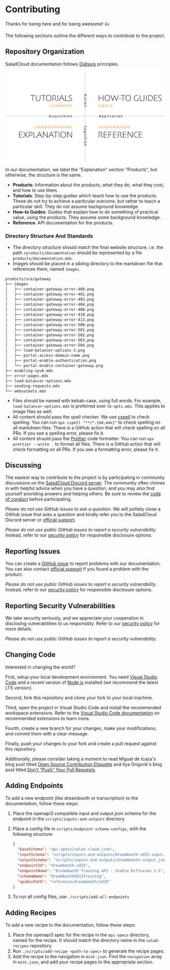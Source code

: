 # Contributing

Thanks for being here and for being awesome! 👍

The following sections outline the different ways to contribute to the project.

## Repository Organization

SaladCloud documentation follows [Diátaxis](https://diataxis.fr/) principles.

![Diataxis framework](./diataxis.png)

In our documentation, we label the "Explanation" section "Products", but otherwise, the structure is the same.

- **Products**: Information about the products, what they do, what they cost, and how to use them.
- **Tutorials**: Step-by-step guides which teach how to use the products. These do not try to achieve a particular
  outcome, but rather to teach a particular skill. They do not assume background knowledge.
- **How-to Guides**: Guides that explain how to do something of practical value, using the products. They assume some
  background knowledge.
- **Reference**: API documentation for the products.

### Directory Structure And Standards

- The directory structure should match the final website structure, i.e. the path `/products/documentation` should be
  represented by a file `products/documentation.mdx`.
- Images should be placed in a sibling directory to the markdown file that references them, named `images`.

```text
products/sce/gateway
├── images
│   ├── container-gateway-error-400.png
│   ├── container-gateway-error-401.png
│   ├── container-gateway-error-403.png
│   ├── container-gateway-error-404.png
│   ├── container-gateway-error-408.png
│   ├── container-gateway-error-410.png
│   ├── container-gateway-error-413.png
│   ├── container-gateway-error-500.png
│   ├── container-gateway-error-501.png
│   ├── container-gateway-error-502.png
│   ├── container-gateway-error-503.png
│   ├── container-gateway-error-504.png
│   ├── load-balancer-options-1.png
│   ├── portal-access-domain-name.png
│   ├── portal-enable-authentication.png
│   └── portal-enable-container-gateway.png
├── enabling-ipv6.mdx
├── error-pages.mdx
├── load-balancer-options.mdx
├── sending-requests.mdx
└── websockets.mdx
```

- Files should be named with kebab-case, using full words. For example, `load-balancer-options.mdx` is preferred over
  `lb-opts.mdx`. This applies to image files as well.
- All content should pass the spell checker. We use [cspell](https://cspell.org/) to check spelling. You can run
  `npx cspell "**/*.{md,mdx}"` to check spelling on all markdown files. There is a GitHub action that will check
  spelling on all PRs. If you see a spelling error, please fix it.
- All content should pass the [Prettier](https://prettier.io/) code formatter. You can run `npx prettier --write .` to
  format all files. There is a GitHub action that will check formatting on all PRs. If you see a formatting error,
  please fix it.

## Discussing

The easiest way to contribute to the project is by participating in community discussions on the [SaladCloud Discord
server][discord]. The community often chimes in with helpful advice when you have a question, and you may also find
yourself providing answers and helping others. Be sure to review the [code of conduct][code-of-conduct-page] before
participating.

_Please do not use GitHub issues to ask a question._ We will politely close a GitHub issue that asks a question and
kindly refer you to the SaladCloud Discord server or [official support][support].

_Please do not use public GitHub issues to report a security vulnerability._ Instead, refer to our [security
policy][security-page] for responsible disclosure options.

## Reporting Issues

You can create a [GitHub issue][issues] to report problems with our documentation. You can also contact [official
support][support] if you found a problem with the product.

_Please do not use public GitHub issues to report a security vulnerability._ Instead, refer to our [security
policy][security-page] for responsible disclosure options.

## Reporting Security Vulnerabilities

We take security seriously, and we appreciate your cooperation in disclosing vulnerabilities to us responsibly. Refer to
our [security policy][security-page] for more details.

_Please do not use public GitHub issues to report a security vulnerability._

## Changing Code

Interested in changing the world?

First, setup your local development environment. You need [Visual Studio Code][vscode-dl] and a recent version of
[Node.js][nodejs-dl] installed (we recommend the latest LTS version).

Second, fork this repository and clone your fork to your local machine.

Third, open the project in Visual Studio Code and install the recommended workspace extensions. Refer to the [Visual
Studio Code documentation][vscode-extensions] on recommended extensions to learn more.

Fourth, create a new branch for your changes, make your modifications, and commit them with a clear message.

Finally, push your changes to your fork and create a pull request against this repository.

Additionally, please consider taking a moment to read Miguel de Icaza's blog post titled [Open Source Contribution
Etiquette][etiquette-1] and Ilya Grigorik's blog post titled [Don't "Push" Your Pull Requests][etiquette-2].

[code-of-conduct-page]: ./CODE_OF_CONDUCT.md
[discord]: https://discord.gg/ApSm4Kn7Aq
[etiquette-1]: https://tirania.org/blog/archive/2010/Dec-31.html
[etiquette-2]: https://www.igvita.com/2011/12/19/dont-push-your-pull-requests/
[issues]: https://github.com/SaladTechnologies/salad-cloud-docs/issues
[nodejs-dl]: https://nodejs.org/en/download/
[security-page]: ./SECURITY.md
[support]: https://docs.salad.com/support
[vscode-dl]: https://code.visualstudio.com/download
[vscode-extensions]: https://code.visualstudio.com/docs/editor/extension-marketplace#_recommended-extensions

## Adding Endpoints

To add a new endpoint (like dreambooth or transcription) to the documentation, follow these steps:

1. Place the openapi3 compatible input and output json schema for the endpoint in the `scripts/inputs-and-outputs`
   directory
2. Place a config file in `scripts/endpoint-schema-configs`, with the following structure:

   ```json
   {
     "baseSchema": "api-specs/salad-cloud.json",
     "inputSchema": "scripts/inputs-and-outputs/dreambooth-sd15-input.json",
     "outputSchema": "scripts/inputs-and-outputs/dreambooth-output.json",
     "endpointId": "dreambooth-sd15",
     "endpointName": "Dreambooth Training API - Stable Diffusion 1.5",
     "schemaName": "DreamboothSD15Training",
     "apiDocPath": "reference/dreambooth/sd15"
   }
   ```

3. To run all config files, use `./scripts/add-all-endpoints`

## Adding Recipes

To add a new recipe to the documentation, follow these steps:

1. Place the openapi3 spec for the recipe in the `api-specs` directory, named for the recipe. It should match the
   directory name in the `salad-recipes` repository.
2. Run `./scripts/add-recipe <path-to-spec>` to generate the recipe pages.
3. Add the recipe to the navigation in `mint.json`. Find the `navigation` array in `mint.json`, and add your recipe
   pages to the appropriate section.
